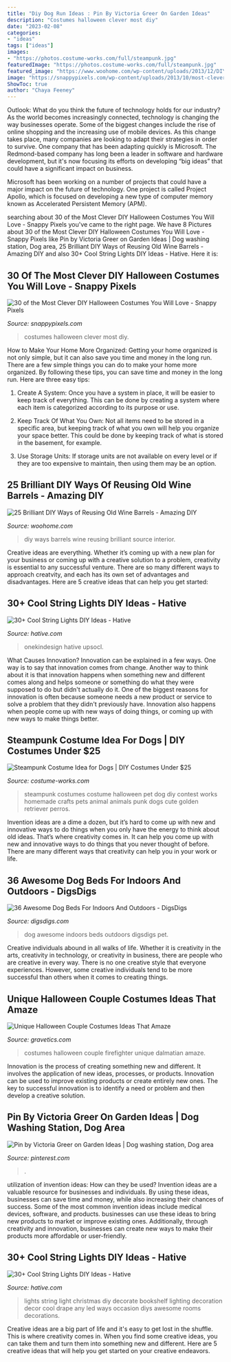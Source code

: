 ```yaml
---
title: "Diy Dog Run Ideas : Pin By Victoria Greer On Garden Ideas"
description: "Costumes halloween clever most diy"
date: "2023-02-08"
categories:
- "ideas"
tags: ["ideas"]
images:
- "https://photos.costume-works.com/full/steampunk.jpg"
featuredImage: "https://photos.costume-works.com/full/steampunk.jpg"
featured_image: "https://www.woohome.com/wp-content/uploads/2013/12/DIY-Ways-To-Re-Use-Wine-Barrels-3.jpg"
image: "https://snappypixels.com/wp-content/uploads/2013/10/most-clever-halloween-costumes-ever-27.jpg"
ShowToc: true
author: "Chaya Feeney"
---
```



Outlook: What do you think the future of technology holds for our industry?
As the world becomes increasingly connected, technology is changing the way businesses operate. Some of the biggest changes include the rise of online shopping and the increasing use of mobile devices. As this change takes place, many companies are looking to adapt their strategies in order to survive. 
One company that has been adapting quickly is Microsoft. The Redmond-based company has long been a leader in software and hardware development, but it's now focusing its efforts on developing “big ideas” that could have a significant impact on business. 

Microsoft has been working on a number of projects that could have a major impact on the future of technology. One project is called Project Apollo, which is focused on developing a new type of computer memory known as Accelerated Persistent Memory (APM).

	

		
searching about 30 of the Most Clever DIY Halloween Costumes You Will Love - Snappy Pixels you've came to the right page. We have 8 Pictures about 30 of the Most Clever DIY Halloween Costumes You Will Love - Snappy Pixels like Pin by Victoria Greer on Garden Ideas | Dog washing station, Dog area, 25 Brilliant DIY Ways of Reusing Old Wine Barrels - Amazing DIY and also 30+ Cool String Lights DIY Ideas - Hative. Here it is:
		
    
## 30 Of The Most Clever DIY Halloween Costumes You Will Love - Snappy Pixels

<img loading=lazy src="https://snappypixels.com/wp-content/uploads/2013/10/most-clever-halloween-costumes-ever-27.jpg" onerror="this.onerror=null;this.src='https://tse4.mm.bing.net/th?id=OIP.CvqAwfwmJdFkaXlA03n_bgAAAA&amp;pid=15.1';" alt="30 of the Most Clever DIY Halloween Costumes You Will Love - Snappy Pixels">

_Source: snappypixels.com_

>costumes halloween clever most diy. 

	

How to Make Your Home More Organized: Getting your home organized is not only simple, but it can also save you time and money in the long run.
There are a few simple things you can do to make your home more organized. By following these tips, you can save time and money in the long run. Here are three easy tips:
1. Create A System: Once you have a system in place, it will be easier to keep track of everything. This can be done by creating a system where each item is categorized according to its purpose or use.

2. Keep Track Of What You Own: Not all items need to be stored in a specific area, but keeping track of what you own will help you organize your space better. This could be done by keeping track of what is stored in the basement, for example.

3. Use Storage Units: If storage units are not available on every level or if they are too expensive to maintain, then using them may be an option.

    
## 25 Brilliant DIY Ways Of Reusing Old Wine Barrels - Amazing DIY

<img loading=lazy src="https://www.woohome.com/wp-content/uploads/2013/12/DIY-Ways-To-Re-Use-Wine-Barrels-3.jpg" onerror="this.onerror=null;this.src='https://tse4.mm.bing.net/th?id=OIP.rkUhJfrErLTAYQrKdm0gmgHaLH&amp;pid=15.1';" alt="25 Brilliant DIY Ways of Reusing Old Wine Barrels - Amazing DIY">

_Source: woohome.com_

>diy ways barrels wine reusing brilliant source interior. 

	

Creative ideas are everything. Whether it’s coming up with a new plan for your business or coming up with a creative solution to a problem, creativity is essential to any successful venture. There are so many different ways to approach creatvity, and each has its own set of advantages and disadvantages. Here are 5 creative ideas that can help you get started: 

    
## 30+ Cool String Lights DIY Ideas - Hative

<img loading=lazy src="http://hative.com/wp-content/uploads/2015/01/string-lights-diy-ideas/34-string-lights-diy-ideas.jpg" onerror="this.onerror=null;this.src='https://tse1.mm.bing.net/th?id=OIP.D0_GbGnvpuPIcNc0Fi0nwQHaLF&amp;pid=15.1';" alt="30+ Cool String Lights DIY Ideas - Hative">

_Source: hative.com_

>onekindesign hative upsocl. 

	

What Causes Innovation?
Innovation can be explained in a few ways. One way is to say that innovation comes from change. Another way to think about it is that innovation happens when something new and different comes along and helps someone or something do what they were supposed to do but didn't actually do it. 
One of the biggest reasons for innovation is often because someone needs a new product or service to solve a problem that they didn't previously have. Innovation also happens when people come up with new ways of doing things, or coming up with new ways to make things better.

    
## Steampunk Costume Idea For Dogs | DIY Costumes Under $25

<img loading=lazy src="https://photos.costume-works.com/full/steampunk.jpg" onerror="this.onerror=null;this.src='https://tse3.mm.bing.net/th?id=OIP.FsNS4X3iHg5S-CGwbv97OgHaKL&amp;pid=15.1';" alt="Steampunk Costume Idea for Dogs | DIY Costumes Under $25">

_Source: costume-works.com_

>steampunk costumes costume halloween pet dog diy contest works homemade crafts pets animal animals punk dogs cute golden retriever perros. 

	

Invention ideas are a dime a dozen, but it’s hard to come up with new and innovative ways to do things when you only have the energy to think about old ideas. That’s where creativity comes in. It can help you come up with new and innovative ways to do things that you never thought of before. There are many different ways that creativity can help you in your work or life.

    
## 36 Awesome Dog Beds For Indoors And Outdoors - DigsDigs

<img loading=lazy src="http://www.digsdigs.com/photos/awesome-dog-beds-for-indoors-and-outdoors-12.jpg" onerror="this.onerror=null;this.src='https://tse3.mm.bing.net/th?id=OIP.OTNGHdmyPcxj0Jv3TfUoqAHaLH&amp;pid=15.1';" alt="36 Awesome Dog Beds For Indoors And Outdoors - DigsDigs">

_Source: digsdigs.com_

>dog awesome indoors beds outdoors digsdigs pet. 

	

Creative individuals abound in all walks of life. Whether it is creativity in the arts, creativity in technology, or creativity in business, there are people who are creative in every way. There is no one creative style that everyone experiences. However, some creative individuals tend to be more successful than others when it comes to creating things.

    
## Unique Halloween Couple Costumes Ideas That Amaze

<img loading=lazy src="https://www.gravetics.com/wp-content/uploads/2017/07/Dalmatian-Firefighter.jpg" onerror="this.onerror=null;this.src='https://tse2.mm.bing.net/th?id=OIP.2GyKmF6GvnY-WS6n4MIymwHaJ4&amp;pid=15.1';" alt="Unique Halloween Couple Costumes Ideas That Amaze">

_Source: gravetics.com_

>costumes halloween couple firefighter unique dalmatian amaze. 

	

Innovation is the process of creating something new and different. It involves the application of new ideas, processes, or products. Innovation can be used to improve existing products or create entirely new ones. The key to successful innovation is to identify a need or problem and then develop a creative solution.

    
## Pin By Victoria Greer On Garden Ideas | Dog Washing Station, Dog Area

<img loading=lazy src="https://i.pinimg.com/736x/20/84/0d/20840ddf9840e432e524db2f0af45707--dog-shower-dogs-and-kids.jpg" onerror="this.onerror=null;this.src='https://tse3.mm.bing.net/th?id=OIP.J3Lpd0lAbQ14qiWtHPE28AHaNK&amp;pid=15.1';" alt="Pin by Victoria Greer on Garden Ideas | Dog washing station, Dog area">

_Source: pinterest.com_

>. 

	

utilization of invention ideas: How can they be used?
Invention ideas are a valuable resource for businesses and individuals. By using these ideas, businesses can save time and money, while also increasing their chances of success. Some of the most common invention ideas include medical devices, software, and products. businesses can use these ideas to bring new products to market or improve existing ones. Additionally, through creativity and innovation, businesses can create new ways to make their products more affordable or user-friendly.

    
## 30+ Cool String Lights DIY Ideas - Hative

<img loading=lazy src="https://hative.com/wp-content/uploads/2015/01/string-lights-diy-ideas/19-string-lights-diy-ideas.jpg" onerror="this.onerror=null;this.src='https://tse4.mm.bing.net/th?id=OIP.RhR4kU3i3S3WWR3vGJKLfQHaLH&amp;pid=15.1';" alt="30+ Cool String Lights DIY Ideas - Hative">

_Source: hative.com_

>lights string light christmas diy decorate bookshelf lighting decoration decor cool drape any led ways occasion diys awesome rooms decorations. 

	

Creative ideas are a big part of life and it's easy to get lost in the shuffle. This is where creativity comes in. When you find some creative ideas, you can take them and turn them into something new and different. Here are 5 creative ideas that will help you get started on your creative endeavors.

